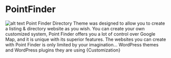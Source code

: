 # PointFinder
![alt text](https://pointfindertheme.com/wp-content/uploads/2016/01/pcpf-min.png)
Point Finder Directory Theme was designed to allow you to create a listing & directory website as you wish. You can create your own customized system, Point Finder offers you a lot of control over Google Map, and it is unique with its superior features. The websites you can create with Point Finder is only limited by your imagination…
WordPress themes and WordPress plugins they are using {Customization}
